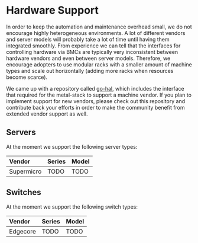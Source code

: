 # Hardware Support

In order to keep the automation and maintenance overhead small, we do not encourage highly heterogeneous environments. A lot of different vendors and server models will probably take a lot of time until having them integrated smoothly. From experience we can tell that the interfaces for controlling hardware via BMCs are typically very inconsistent between hardware vendors and even between server models. Therefore, we encourage adopters to use modular racks with a smaller amount of machine types and scale out horizontally (adding more racks when resources become scarce).

We came up with a repository called [go-hal](https://github.com/metal-stack/go-hal), which includes the interface that required for the metal-stack to support a machine vendor. If you plan to implement support for new vendors, please check out this repository and contribute back your efforts in order to make the community benefit from extended vendor support as well.

## Servers

At the moment we support the following server types:

| Vendor     | Series | Model |
|:---------- |:------ |:----- |
| Supermicro | TODO   | TODO  |

## Switches

At the moment we support the following switch types:

| Vendor   | Series | Model |
|:-------- |:------ |:----- |
| Edgecore | TODO   | TODO  |
